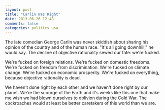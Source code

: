 ```yaml
---
layout: post
title: "Carlin Was Right"
date: 2013-06-26 12:48
comments: false
categories: politics usa
---
```


The late comedian George Carlin was never skiddish about sharing his opinion of the
country and of the human race. "It's all going downhill," he would say. The decline of
objective rationality sewed our fate: we're fucked.

We're fucked on foreign relations.
We're fucked on domestic freedoms.
We're fucked on freedom from discrimination.
We're fucked on climate change.
We're fucked on economic prosperity.
We're fucked on everything, because objective rationality is dead.

We haven't done right by each other and we haven't done right by our planet.
We're the scourge of the Earth and it's weeks like this one that make me wish we had blown
ourselves to oblivion during the Cold War. The cockroaches would at least be better
caretakers of this world than we are.
